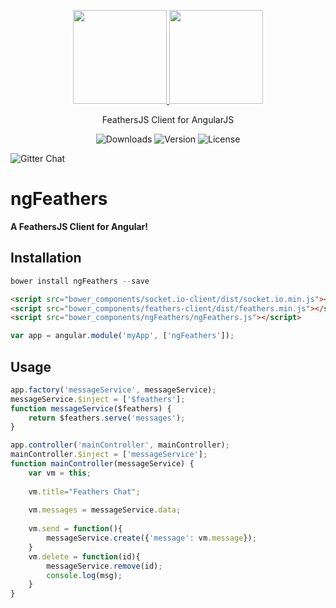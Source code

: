 <p align="center">
  <a href="https://fb.com/xamf.dev/" target="_blank">
    <img width="150" src="http://feathersjs.com/img/feathers-logo-wide.png">
    <img width="150" src="https://angularjs.org/img/AngularJS-large.png">
  </a>
</p>

<p align="center">FeathersJS Client for AngularJS</p>

<p align="center">
  <img src="https://img.shields.io/npm/dt/vue-material.svg" alt="Downloads">

  <img src="https://img.shields.io/npm/v/vue-material.svg" alt="Version">

  <img src="https://img.shields.io/npm/l/vue-material.svg" alt="License">

  <img src="https://img.shields.io/gitter/room/vuematerial/home.svg" alt="Gitter Chat"><br>
</p>

# ngFeathers

**A FeathersJS Client for Angular!**

## Installation
```javascript
bower install ngFeathers --save
```
```html
<script src="bower_components/socket.io-client/dist/socket.io.min.js"></script>
<script src="bower_components/feathers-client/dist/feathers.min.js"></script>
<script src="bower_components/ngFeathers/ngFeathers.js"></script>
```
```javascript
var app = angular.module('myApp', ['ngFeathers']);
```
## Usage


```javascript
app.factory('messageService', messageService);
messageService.$inject = ['$feathers'];
function messageService($feathers) {
    return $feathers.serve('messages');
} 
```
```javascript
app.controller('mainController', mainController);
mainController.$inject = ['messageService'];
function mainController(messageService) {
    var vm = this;
    
    vm.title="Feathers Chat";
    
    vm.messages = messageService.data; 
    
    vm.send = function(){
        messageService.create({'message': vm.message}); 
    }
    vm.delete = function(id){
        messageService.remove(id);
        console.log(msg);
    }
}
```
